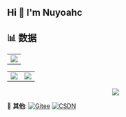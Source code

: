 ## Hi 👋 I'm Nuyoahc
## 📊 数据
<div align="center">
  <table>
    <tr>
      <td>
        <img src="https://github-readme-stats.vercel.app/api?username=Nuyoahc&show_icons=true&theme=tokyonight" />
      </td>
    </tr>
  </table>
</div>

<div align="center">
  <table>
    <tr>
      <td>
        <img src="https://github-readme-streak-stats.herokuapp.com/?user=Nuyoahc" />
      </td>
      <td>
        <img src="https://github-readme-stats.vercel.app/api/top-langs/?username=Nuyoahc" />
      </td>
    </tr>
  </table>
</div>

<div align="center"> 
  <img src="https://github-readme-activity-graph.vercel.app/graph?username=Nuyoahc&theme=xcode" /> 
</div>

📧 **其他**: 
[![Gitee](https://img.shields.io/badge/Gitee-NuyoahC-C71D23?logo=gitee)](https://gitee.com/nuyoahc)
[![CSDN](https://img.shields.io/badge/CSDN-nuyoahc-blueviolet?logo=gitee)](https://blog.csdn.net/m0_74317866?type=blog)


<!--
**Nuyoahc/Nuyoahc** is a ✨ _special_ ✨ repository because its `README.md` (this file) appears on your GitHub profile.

Here are some ideas to get you started:

- 🔭 I’m currently working on ...
- 🌱 I’m currently learning ...
- 👯 I’m looking to collaborate on ...
- 🤔 I’m looking for help with ...
- 💬 Ask me about ...
- 📫 How to reach me: ...
- 😄 Pronouns: ...
- ⚡ Fun fact: ...
-->
